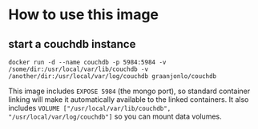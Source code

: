 # How to use this image

## start a couchdb instance

`docker run -d --name couchdb -p 5984:5984 -v /some/dir:/usr/local/var/lib/couchdb -v /another/dir:/usr/local/var/log/couchdb graanjonlo/couchdb`

This image includes `EXPOSE 5984` (the mongo port), so standard container linking will make it automatically available to the linked containers. It also includes `VOLUME ["/usr/local/var/lib/couchdb", "/usr/local/var/log/couchdb"]` so you can mount data volumes.

